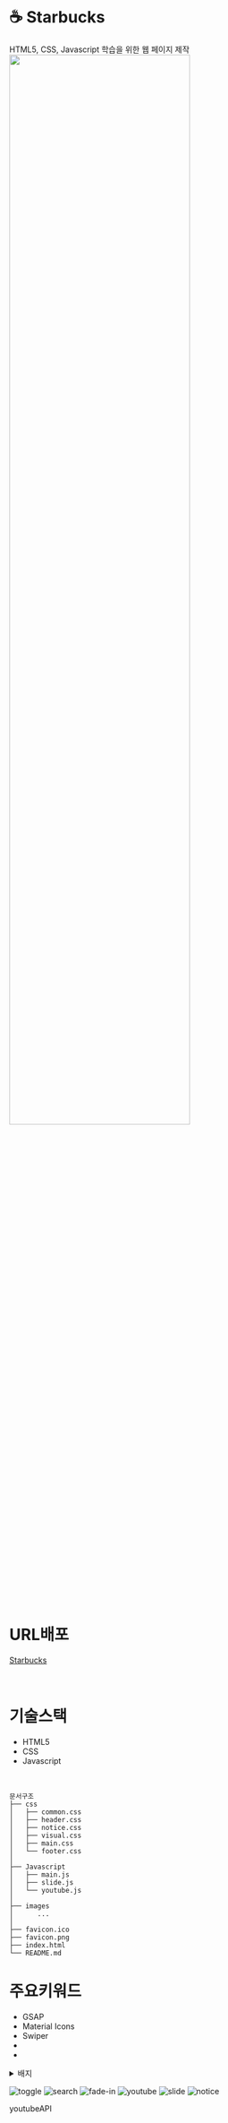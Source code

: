 # ☕ Starbucks
HTML5, CSS, Javascript 학습을 위한 웹 페이지 제작  
<img src='https://user-images.githubusercontent.com/63529753/149654434-3780ce9f-259a-435c-8a9f-98bf2dfd7215.PNG' width='80%' height='70%' />

<br>

# URL배포
[Starbucks]()
<br>
 
<br>  

# 기술스택
- HTML5   
- CSS  
- Javascript  
<br>

```
문서구조
├── css
│   ├── common.css
│   ├── header.css
│   ├── notice.css
│   ├── visual.css
│   ├── main.css
│   └── footer.css
│   
├── Javascript
│   ├── main.js
│   ├── slide.js
│   └── youtube.js
│    
├── images 
│      ...
│
├── favicon.ico
├── favicon.png
├── index.html
└── README.md 

```


# 주요키워드
* GSAP
* Material Icons
* Swiper
*
*

<details markdown="1">
<summary>배지</summary>
<img src='https://user-images.githubusercontent.com/63529753/149654396-049429be-7bc5-45f5-ac9a-efb56c532151.gif' width='40%' height='30%'/>

</details>

![toggle](https://user-images.githubusercontent.com/63529753/149654397-3492e028-e7b2-4f19-983f-85d0467535b0.gif)
![search](https://user-images.githubusercontent.com/63529753/149654398-5be9488e-aa52-4432-9886-dac5fe2ad69c.gif)
![fade-in](https://user-images.githubusercontent.com/63529753/149654399-7fcac938-2a5f-4169-843e-535e242ae248.gif)
![youtube](https://user-images.githubusercontent.com/63529753/149654400-41966a4c-1efc-435e-98b6-b9dd73ec8ee7.gif)
![slide](https://user-images.githubusercontent.com/63529753/149654401-d854523a-9827-4f55-975f-2bc4fa802a43.gif)
![notice](https://user-images.githubusercontent.com/63529753/149654402-33aed94a-1e0a-4ce2-9efe-d97577849473.gif)


youtubeAPI
